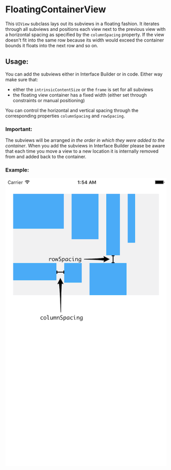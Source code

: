 # FloatingContainerView

This `UIView` subclass lays out its subviews in a floating fashion.
It iterates through all subviews and positions each view next to the previous view
with a horizontal spacing as specified by the `columnSpacing` property.
If the view doesn't fit into the same row because its width would exceed
the container bounds it floats into the next row and so on.

## Usage:

You can add the subviews either in Interface Builder or in code.
Either way make sure that:
  - either the `intrinsicContentSize` or the `frame` is set for all subviews
  - the floating view container has a fixed width
    (either set through constraints or manual positioning)  

You can control the horizontal and vertical spacing
through the corresponding properties `columnSpacing` and `rowSpacing`.  

### Important:

The subviews will be arranged *in the order in which they were added to the container*.
When you add the subviews in Interface Builder please be aware that each time you 
move a view to a new location it is internally removed from and added back to the 
container.

### Example:
  
![Screenshot](https://github.com/mischa-hildebrand/FloatingContainerView/blob/master/FloatingContainerViewScreenshot_nonRetina.png)
